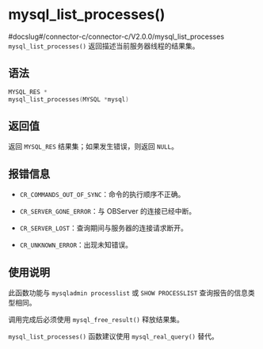 mysql_list_processes() 
===========================================
#docslug#/connector-c/connector-c/V2.0.0/mysql_list_processes
`mysql_list_processes()` 返回描述当前服务器线程的结果集。

语法 
-----------------------

```c
MYSQL_RES *
mysql_list_processes(MYSQL *mysql)
```



返回值 
------------------------

返回 `MYSQL_RES` 结果集；如果发生错误，则返回 `NULL`。

报错信息 
-------------------------

* `CR_COMMANDS_OUT_OF_SYNC`：命令的执行顺序不正确。

  

* `CR_SERVER_GONE_ERROR`：与 OBServer 的连接已经中断。

  

* `CR_SERVER_LOST`：查询期间与服务器的连接请求断开。

  

* `CR_UNKNOWN_ERROR`：出现未知错误。

  




使用说明 
-------------------------

此函数功能与 `mysqladmin processlist` 或 `SHOW PROCESSLIST` 查询报告的信息类型相同。

调用完成后必须使用 `mysql_free_result()` 释放结果集。

`mysql_list_processes()` 函数建议使用 `mysql_real_query()` 替代。
